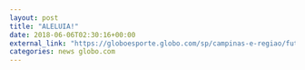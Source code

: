 ```yaml
---
layout: post
title: "ALELUIA!"
date: 2018-06-06T02:30:16+00:00
external_link: "https://globoesporte.globo.com/sp/campinas-e-regiao/futebol/brasileirao-serie-b/jogo/05-06-2018/ponte-preta-goias.ghtml"
categories: news globo.com
---
```

